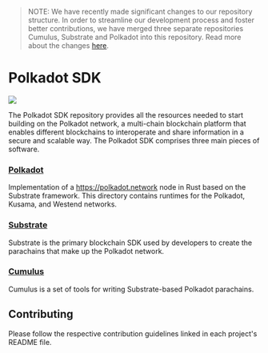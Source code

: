 > NOTE: We have recently made significant changes to our repository structure. In order to 
streamline our development process and foster better contributions, we have merged three separate 
repositories Cumulus, Substrate and Polkadot into this repository. Read more about the changes [
here](https://polkadot-public.notion.site/Polkadot-SDK-FAQ-fbc4cecc2c46443fb37b9eeec2f0d85f).

# Polkadot SDK

![](https://cms.polkadot.network/content/images/2021/06/1-xPcVR_fkITd0ssKBvJ3GMw.png)

The Polkadot SDK repository provides all the resources needed to start building on the Polkadot 
network, a multi-chain blockchain platform that enables different blockchains to interoperate and 
share information in a secure and scalable way. The Polkadot SDK comprises three main pieces of 
software.

### [Polkadot](./polkadot/)

Implementation of a https://polkadot.network node in Rust based on the Substrate framework. This 
directory contains runtimes for the Polkadot, Kusama, and Westend networks. 

### [Substrate](./substrate/)

Substrate is the primary blockchain SDK used by developers to create the parachains that make up 
the Polkadot network.

### [Cumulus](./cumulus/)
Cumulus is a set of tools for writing Substrate-based Polkadot parachains.

## Contributing

Please follow the respective contribution guidelines linked in each project's README file.